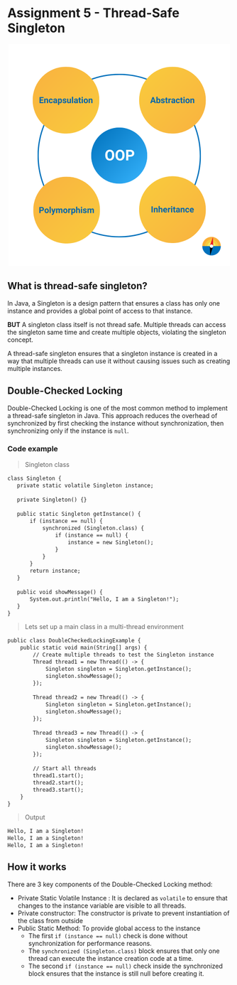 # Assignment 5 - Thread-Safe Singleton

<p align="center">
<img src="https://github.com/Zaniiiii/Fpt-Assignment1/blob/main/Assignment2/images/oop.png?raw=true" width="500">
</p>

## What is thread-safe singleton?

In Java, a Singleton is a design pattern that ensures a class has only one instance and provides a global point of access to that instance. 

**BUT** A singleton class itself is not thread safe. Multiple threads can access the singleton same time and create multiple objects, violating the singleton concept.

A thread-safe singleton ensures that a singleton instance is created in a way that multiple threads can use it without causing issues such as creating multiple instances.

## Double-Checked Locking
Double-Checked Locking is one of the most common method to implement a thread-safe singleton in Java. This approach reduces the overhead of synchronized by first checking the instance without synchronization, then synchronizing only if the instance is ```null```. 

### Code example

> Singleton class

 ```
 class Singleton {
    private static volatile Singleton instance;

    private Singleton() {}

    public static Singleton getInstance() {
        if (instance == null) {
            synchronized (Singleton.class) {
                if (instance == null) {
                    instance = new Singleton();
                }
            }
        }
        return instance;
    }

    public void showMessage() {
        System.out.println("Hello, I am a Singleton!");
    }
}
```
> Lets set up a main class in a multi-thread environment
```
public class DoubleCheckedLockingExample {
    public static void main(String[] args) {
        // Create multiple threads to test the Singleton instance
        Thread thread1 = new Thread(() -> {
            Singleton singleton = Singleton.getInstance();
            singleton.showMessage();
        });

        Thread thread2 = new Thread(() -> {
            Singleton singleton = Singleton.getInstance();
            singleton.showMessage();
        });

        Thread thread3 = new Thread(() -> {
            Singleton singleton = Singleton.getInstance();
            singleton.showMessage();
        });

        // Start all threads
        thread1.start();
        thread2.start();
        thread3.start();
    }
}
```
> Output
```
Hello, I am a Singleton!
Hello, I am a Singleton!
Hello, I am a Singleton!
```

## How it works

There are 3 key components of the Double-Checked Locking method:

- Private Static Volatile Instance : It is declared as ```volatile``` to ensure that changes to the instance variable are visible to all threads.
- Private constructor: The constructor is private to prevent instantiation of the class from outside
- Public Static Method: To provide global access to the instance
    - The first ```if (instance == null)``` check is done without synchronization for performance reasons.
    - The ```synchronized (Singleton.class)``` block ensures that only one thread can execute the instance creation code at a time.
    - The second ```if (instance == null)``` check inside the synchronized block ensures that the instance is still null before creating it.
